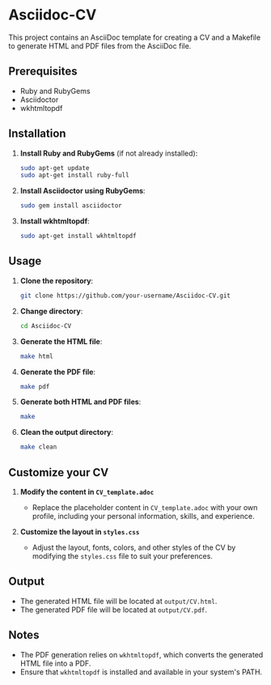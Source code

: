 # Asciidoc-CV

This project contains an AsciiDoc template for creating a CV and a Makefile to generate HTML and PDF files from the AsciiDoc file.

## Prerequisites

- Ruby and RubyGems
- Asciidoctor
- wkhtmltopdf

## Installation

1. **Install Ruby and RubyGems** (if not already installed):
   ```sh
   sudo apt-get update
   sudo apt-get install ruby-full
   ```

2. **Install Asciidoctor using RubyGems**:
   ```sh
   sudo gem install asciidoctor
   ```

3. **Install wkhtmltopdf**:
   ```sh
   sudo apt-get install wkhtmltopdf
   ```

## Usage

1. **Clone the repository**:
   ```sh
   git clone https://github.com/your-username/Asciidoc-CV.git
   ```

2. **Change directory**:
   ```sh
   cd Asciidoc-CV
   ```

3. **Generate the HTML file**:
   ```sh
   make html
   ```

4. **Generate the PDF file**:
   ```sh
   make pdf
   ```

5. **Generate both HTML and PDF files**:
   ```sh
   make
   ```

6. **Clean the output directory**:
   ```sh
   make clean
   ```
## Customize your CV

1. **Modify the content in `CV_template.adoc`**  
   - Replace the placeholder content in `CV_template.adoc` with your own profile, including your personal information, skills, and experience.

2. **Customize the layout in `styles.css`**  
   - Adjust the layout, fonts, colors, and other styles of the CV by modifying the `styles.css` file to suit your preferences.

## Output

- The generated HTML file will be located at `output/CV.html`.
- The generated PDF file will be located at `output/CV.pdf`.

## Notes

- The PDF generation relies on `wkhtmltopdf`, which converts the generated HTML file into a PDF.
- Ensure that `wkhtmltopdf` is installed and available in your system's PATH.